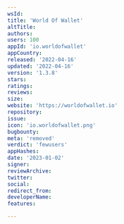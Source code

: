 ```yaml
---
wsId: 
title: 'World Of Wallet'
altTitle: 
authors: 
users: 100
appId: 'io.worldofwallet'
appCountry: 
released: '2022-04-16'
updated: '2022-04-16'
version: '1.3.8'
stars: 
ratings: 
reviews: 
size: 
website: 'https://worldofwallet.io'
repository: 
issue: 
icon: 'io.worldofwallet.png'
bugbounty: 
meta: 'removed'
verdict: 'fewusers'
appHashes: 
date: '2023-01-02'
signer: 
reviewArchive: 
twitter: 
social: 
redirect_from: 
developerName: 
features: 

---
```


